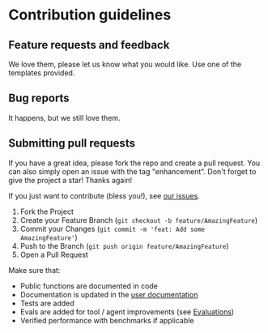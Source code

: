 # Contribution guidelines

## Feature requests and feedback

We love them, please let us know what you would like. Use one of the templates provided.

## Bug reports

It happens, but we still love them.

## Submitting pull requests

If you have a great idea, please fork the repo and create a pull request. You can also simply open an issue with the tag "enhancement".
Don't forget to give the project a star! Thanks again!

If you just want to contribute (bless you!), see [our issues](https://github.com/bosun-ai/kwaak/issues).

1. Fork the Project
2. Create your Feature Branch (`git checkout -b feature/AmazingFeature`)
3. Commit your Changes (`git commit -m 'feat: Add some AmazingFeature'`)
4. Push to the Branch (`git push origin feature/AmazingFeature`)
5. Open a Pull Request

Make sure that:

- Public functions are documented in code
- Documentation is updated in the [user documentation](https://github.com/bosun-ai/swiftide-website)
- Tests are added
- Evals are added for tool / agent improvements (see [Evaluations](EVALUATIONS.md))
- Verified performance with benchmarks if applicable
